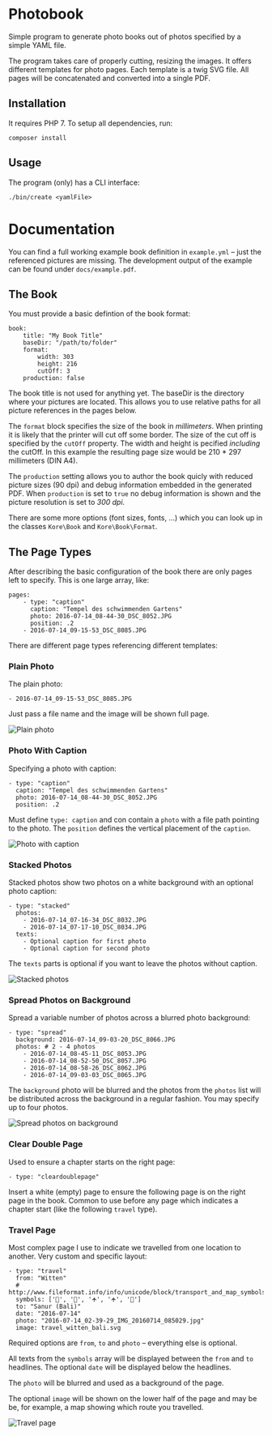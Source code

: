 # Photobook

Simple program to generate photo books out of photos specified by a simple YAML
file.

The program takes care of properly cutting, resizing the images. It offers
different templates for photo pages. Each template is a twig SVG file. All
pages will be concatenated and converted into a single PDF.

## Installation

It requires PHP 7. To setup all dependencies, run:

    composer install

## Usage

The program (only) has a CLI interface:

    ./bin/create <yamlFile>

# Documentation

You can find a full working example book definition in `example.yml` – just the
referenced pictures are missing. The development output of the example can be
found under `docs/example.pdf`.

## The Book

You must provide a basic defintion of the book format:

    book:
        title: "My Book Title"
        baseDir: "/path/to/folder"
        format:
            width: 303
            height: 216
            cutOff: 3
        production: false 

The book title is not used for anything yet. The baseDir is the directory where
your pictures are located. This allows you to use relative paths for all
picture references in the pages below.

The `format` block specifies the size of the book in *millimeters*. When
printing it is likely that the printer will cut off some border. The size of
the cut off is specified by the `cutOff` property. The width and height is
pecified *including* the cutOff. In this example the resulting page size would
be 210 * 297 millimeters (DIN A4).

The `production` setting allows you to author the book quicly with reduced
picture sizes (90 dpi) and debug information embedded in the generated PDF.
When `production` is set to `true` no debug information is shown and the
picture resolution is set to *300 dpi*.

There are some more options (font sizes, fonts, …) which you can look up in the
classes `Kore\Book` and `Kore\Book\Format`.

## The Page Types

After describing the basic configuration of the book there are only pages left
to specify. This is one large array, like:

    pages:
        - type: "caption"
          caption: "Tempel des schwimmenden Gartens"
          photo: 2016-07-14_08-44-30_DSC_8052.JPG
          position: .2
        - 2016-07-14_09-15-53_DSC_8085.JPG

There are different page types referencing different templates:

### Plain Photo

The plain photo:

    - 2016-07-14_09-15-53_DSC_8085.JPG

Just pass a file name and the image will be shown full page.

![Plain photo](docs/example-4.png)

### Photo With Caption

Specifying a photo with caption:

    - type: "caption"
      caption: "Tempel des schwimmenden Gartens"
      photo: 2016-07-14_08-44-30_DSC_8052.JPG
      position: .2

Must define `type: caption` and con contain a `photo` with a file path pointing
to the photo. The `position` defines the vertical placement of the `caption`.

![Photo with caption](docs/example-2.png)

### Stacked Photos

Stacked photos show two photos on a white background with an optional photo
caption:

    - type: "stacked"
      photos:
        - 2016-07-14_07-16-34_DSC_8032.JPG
        - 2016-07-14_07-17-10_DSC_8034.JPG
      texts:
        - Optional caption for first photo
        - Optional caption for second photo

The `texts` parts is optional if you want to leave the photos without caption.

![Stacked photos](docs/example-1.png)

### Spread Photos on Background

Spread a variable number of photos across a blurred photo background:

    - type: "spread"
      background: 2016-07-14_09-03-20_DSC_8066.JPG
      photos: # 2 - 4 photos
        - 2016-07-14_08-45-11_DSC_8053.JPG
        - 2016-07-14_08-52-50_DSC_8057.JPG
        - 2016-07-14_08-58-26_DSC_8062.JPG
        - 2016-07-14_09-03-03_DSC_8065.JPG

The `background` photo will be blurred and the photos from the `photos` list
will be distributed across the background in a regular fashion. You may specify
up to four photos.

![Spread photos on background](docs/example-2.png)

### Clear Double Page

Used to ensure a chapter starts on the right page:

    - type: "cleardoublepage"

Insert a white (empty) page to ensure the following page is on the right page
in the book. Common to use before any page which indicates a chapter start
(like the following `travel` type).

### Travel Page

Most complex page I use to indicate we travelled from one location to another.
Very custom and specific layout:

    - type: "travel"
      from: "Witten"
      # http://www.fileformat.info/info/unicode/block/transport_and_map_symbols/list.htm
      symbols: ['🚗', '🚌', '🛧', '🛧', '🚌']
      to: "Sanur (Bali)"
      date: "2016-07-14"
      photo: "2016-07-14_02-39-29_IMG_20160714_085029.jpg"
      image: travel_witten_bali.svg

Required options are `from`, `to` and `photo` – everything else is optional.

All texts from the `symbols` array will be displayed between the `from` and
`to` headlines. The optional `date` will be displayed below the headlines.

The `photo` will be blurred and used as a background of the page.

The optional `image` will be shown on the lower half of the page and may be be,
for example, a map showing which route you travelled.

![Travel page](docs/example-0.png)


